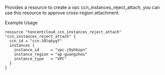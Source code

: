 Provides a resource to create a vpc ccn_instances_reject_attach, you can use this resource to approve cross-region attachment.

Example Usage

```hcl
resource "tencentcloud_ccn_instances_reject_attach" "ccn_instances_reject_attach" {
  ccn_id = "ccn-39lqkygf"
  instances {
    instance_id     = "vpc-j9yhbzpn"
    instance_region = "ap-guangzhou"
    instance_type   = "VPC"
  }
}
```